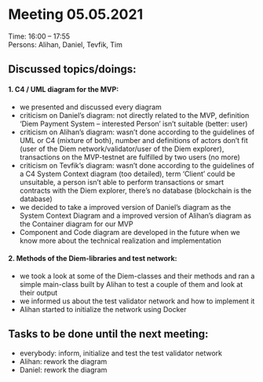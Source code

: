 # Meeting 05.05.2021

Time: 16:00 – 17:55  
Persons: Alihan, Daniel, Tevfik, Tim

## Discussed topics/doings: 
#### 1. C4 / UML diagram for the MVP:
- we presented and discussed every diagram
- criticism on Daniel’s diagram: not directly related to the MVP,
  definition ‘Diem Payment System – interested Person’ isn’t suitable (better: user)
- criticism on Alihan’s diagram: wasn’t done according to the guidelines of UML or C4 (mixture of both),
  number and definitions of actors don’t fit (user of the Diem network/validator/user of the Diem explorer),
  transactions on the MVP-testnet are fulfilled by two users (no more)
- criticism on Tevfik’s diagram: wasn’t done according to the guidelines of a
  C4 System Context diagram (too detailed), term ‘Client’ could be unsuitable,
  a person isn’t able to perform transactions or smart contracts with the Diem explorer,
  there’s no database (blockchain is the database)
- we decided to take a improved version of Daniel’s diagram as the System Context Diagram and
  a improved version of Alihan’s diagram as the Container diagram for our MVP
- Component and Code diagram are developed in the future when we know more about the
  technical realization and implementation
#### 2. Methods of the Diem-libraries and test network:
- we took a look at some of the Diem-classes and their methods and ran a simple main-class built by
  Alihan to test a couple of them and look at their output
- we informed us about the test validator network and how to implement it
- Alihan started to initialize the network using Docker

## Tasks to be done until the next meeting:
- everybody: inform, initialize and test the test validator network
- Alihan: rework the diagram
- Daniel: rework the diagram
